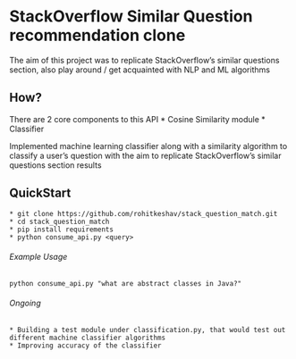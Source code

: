 # StackOverflow Similar Question recommendation clone

The aim of this project was to replicate StackOverflow’s similar questions section, also play around / get acquainted with NLP and ML algorithms

## How?
There are 2 core components to this API
    * Cosine Similarity module
    * Classifier

Implemented machine learning classifier along with a similarity algorithm to classify a user’s question 
with the aim to replicate StackOverflow’s similar questions section results

## QuickStart
    * git clone https://github.com/rohitkeshav/stack_question_match.git
    * cd stack_question_match
    * pip install requirements
    * python consume_api.py <query>

###### Example Usage
    python consume_api.py "what are abstract classes in Java?"

###### Ongoing
    * Building a test module under classification.py, that would test out different machine classifier algorithms 
    * Improving accuracy of the classifier